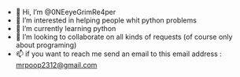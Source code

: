 - 👋 Hi, I’m @0NEeyeGrimRe4per
- 👀 I’m interested in helping people whit python problems
- 🌱 I’m currently learning python
- 💞️ I’m looking to collaborate on all kinds of requests (of course only about programing)
- 📫 if you want to reach me send an email to this email address : mrpoop2312@gmail.com
